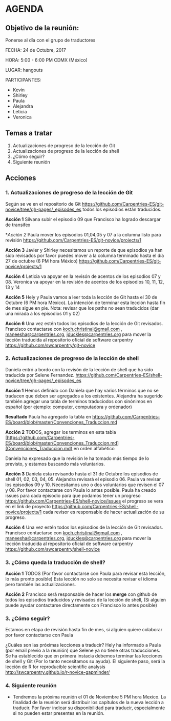 # AGENDA
                                                            
## Objetivo de la reunión: 
Ponerse al día con el grupo de traductores
    
    
FECHA: 24 de Octubre, 2017

HORA: 5:00 - 6:00 PM CDMX (México)

LUGAR: hangouts

PARTICIPANTES:

 - Kevin
 - Shirley
 - Paula
 - Alejandra
 - Leticia
 - Veronica
 
## Temas a tratar

 1. Actualizaciones de progreso de la lección de Git 
 2. Actualizaciones de progreso de la lección de shell
 3. ¿Cómo seguir?
 4. Siguiente reunión
 
## Acciones

### 1. Actualizaciones de progreso de la lección de Git 

Según se ve en el repositorio de Git https://github.com/Carpentries-ES/git-novice/tree/gh-pages/_episodes_es todos los 
episodios están traducidos. 

**Acción 1** Silvana subir el episodio 09 que Francisco ha logrado descargar de transifex

**Acción 2* Paula mover los episodios 01,04,05 y 07 a la columna listo para revisión 
https://github.com/Carpentries-ES/git-novice/projects/1

**Acción 3** Javier y Shirley necesitamos un reporte de que episodios ya han sido revisados
por favor puedes mover a la columna terminado hasta el día 27 de octubre (6 PM hora México)
https://github.com/Carpentries-ES/git-novice/projects/1

**Acción 4** Leticia va apoyar en la revisón de acentos de los episodios 07 y 08. Veronica va apoyar en la revisión 
de acentos de los episodios 10, 11, 12, 13 y 14

**Acción 5** Hely y Paula vamos a leer toda la lección de Git hasta el 30 de Octubre (6 PM hora México). 
La intención de terminar esta lección hasta fin de mes sigue en pie. Nota: revisar que los paths no sean traducidos 
(dar una mirada a los episodios 01 y 02)

**Acción 6** Una vez estén todos los episodios de la lección de Git revisados. Francisco contactarse con 
koch.christinal@gmail.com , maneesha@carpentries.org, jduckles@carpentries.org para mover la lección traducida al repositorio 
oficial de software carpentry https://github.com/swcarpentry/git-novice

### 2. Actualizaciones de progreso de la lección de shell

 Daniela entró a bordo con la revisón de la lección de shell que ha sido traducida por Selene Fernandez. 
 https://github.com/Carpentries-ES/shell-novice/tree/gh-pages/_episodes_es
 
 **Acción 1** Hemos definido con Daniela que hay varios términos que no se traducen que deben ser agregados a los existentes. 
 Alejandra ha sugerido también agregar una tabla de terminos traduciodos con sinónimos en español (por ejemplo: computer, 
 computadora y ordenador)
 
 **Resultado** Paula ha agregado la tabla en https://github.com/Carpentries-ES/board/blob/master/Convenciones_Traduccion.md
 
 **Acción 2** TODOS, agregar los terminos en esta tabla [https://github.com/Carpentries-ES/board/blob/master/Convenciones_Traduccion.md](Convenciones_Traduccion.md) en orden alfabético
 
 Daniela ha expresado que la revisión le ha tomado más tiempo de lo previsto, y estamos buscando más voluntarios.
 
 **Acción 3** Daniela esta revisando hasta el 31 de Octubre los episodios de shell 01, 02, 03, 04, 05. Alejandra revisará el 
 episodio 06. Paula va revisar los episodios 09 y 10. Necesitamos uno o dos voluntarios que revisen el 07 y 08. Por favor 
 contactarse con Paula lo antes posible. Paula ha creado issues para cada episodio para que podamos tener un progreso 
 https://github.com/Carpentries-ES/shell-novice/issues el progreso se vera en el link de proyecto https://github.com/Carpentries-ES/shell-novice/projects/1 cada revisor es responsable de hacer actualización de su progreso.
 
 **Acción 4** Una vez estén todos los episodios de la lección de Git revisados. Francisco contactarse con 
koch.christinal@gmail.com , maneesha@carpentries.org, jduckles@carpentries.org para mover la lección traducida al repositorio 
oficial de software carpentry https://github.com/swcarpentry/shell-novice
 
  ### 3. ¿Cómo queda la traducción de shell? 
  
  **Acción 1** TODOS (Por favor contactarse con Paula para revisar esta lección, lo más pronto posible) Esta lección no solo 
  se necesita revisar el idioma pero también las actualizaciones.
 
 **Acción 2** Francisco será responsable de hacer los **merge** con github de todos los episodios traducidos y revisados de la 
 lección de shell, (Si alguien puede ayudar contactarse directamente con Francisco lo antes posible)
  
  ### 3. ¿Cómo seguir?
  
 Estamos en etapa de revisión hasta fin de mes, si alguien quiere colaborar por favor contactarse con Paula
  
 ¿Cuáles son las próximas lecciones a traducir?
 Hely ha informado a Paula (por email previo a la reunión) que Selene ya no tiene otras traducciones. Se ha establecido que en primera instacia debemos terminar las lecciones de shell y Git (Por lo tanto necesitamos su ayuda).
  El siguiente paso, será la lección de R for reproducible scientific analysis http://swcarpentry.github.io/r-novice-gapminder/
  
  ### 4. Siguiente reunión
  
  - Tendremos la próxima reunión el 01 de Noviembre 5 PM hora Mexico. La finalidad de la reunión será distribuir los capítulos de la nueva lección a traducir. Por favor indicar su disponibilidad para traducir, especialmente si no pueden estar presentes en la reunión. 
  
  
